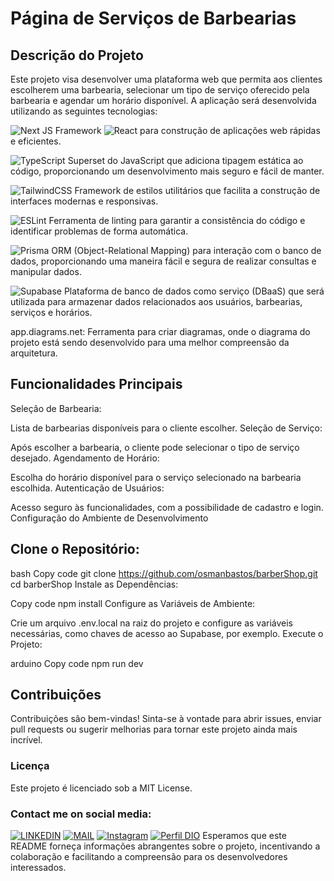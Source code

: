 # Página de Serviços de Barbearias
## Descrição do Projeto
Este projeto visa desenvolver uma plataforma web que permita aos clientes escolherem uma barbearia, selecionar um tipo de serviço oferecido pela barbearia e agendar um horário disponível. A aplicação será desenvolvida utilizando as seguintes tecnologias:

![Next JS](https://img.shields.io/badge/Next-black?style=for-the-badge&logo=next.js&logoColor=white) Framework 	![React](https://img.shields.io/badge/react-%2320232a.svg?style=for-the-badge&logo=react&logoColor=%2361DAFB) para construção de aplicações web rápidas e eficientes.

![TypeScript](https://img.shields.io/badge/typescript-%23007ACC.svg?style=for-the-badge&logo=typescript&logoColor=white) Superset do JavaScript que adiciona tipagem estática ao código, proporcionando um desenvolvimento mais seguro e fácil de manter.

![TailwindCSS](https://img.shields.io/badge/tailwindcss-%2338B2AC.svg?style=for-the-badge&logo=tailwind-css&logoColor=white) Framework de estilos utilitários que facilita a construção de interfaces modernas e responsivas.

![ESLint](https://img.shields.io/badge/ESLint-4B3263?style=for-the-badge&logo=eslint&logoColor=white)
 Ferramenta de linting para garantir a consistência do código e identificar problemas de forma automática.

![Prisma](https://img.shields.io/badge/Prisma-3982CE?style=for-the-badge&logo=Prisma&logoColor=white) ORM (Object-Relational Mapping) para interação com o banco de dados, proporcionando uma maneira fácil e segura de realizar consultas e manipular dados.

![Supabase](https://img.shields.io/badge/Supabase-3ECF8E?style=for-the-badge&logo=supabase&logoColor=white) Plataforma de banco de dados como serviço (DBaaS) que será utilizada para armazenar dados relacionados aos usuários, barbearias, serviços e horários.

app.diagrams.net: Ferramenta para criar diagramas, onde o diagrama do projeto está sendo desenvolvido para uma melhor compreensão da arquitetura.

## Funcionalidades Principais
Seleção de Barbearia:

Lista de barbearias disponíveis para o cliente escolher.
Seleção de Serviço:

Após escolher a barbearia, o cliente pode selecionar o tipo de serviço desejado.
Agendamento de Horário:

Escolha do horário disponível para o serviço selecionado na barbearia escolhida.
Autenticação de Usuários:

Acesso seguro às funcionalidades, com a possibilidade de cadastro e login.
Configuração do Ambiente de Desenvolvimento

## Clone o Repositório:

bash
Copy code
git clone https://github.com/osmanbastos/barberShop.git
cd barberShop
Instale as Dependências:

Copy code
npm install
Configure as Variáveis de Ambiente:

Crie um arquivo .env.local na raiz do projeto e configure as variáveis necessárias, como chaves de acesso ao Supabase, por exemplo.
Execute o Projeto:

arduino
Copy code
npm run dev

## Contribuições
Contribuições são bem-vindas! Sinta-se à vontade para abrir issues, enviar pull requests ou sugerir melhorias para tornar este projeto ainda mais incrível.

### Licença
Este projeto é licenciado sob a MIT License.

### Contact me on social media:

[![LINKEDIN](https://img.shields.io/badge/-Osman_Bastos-0077B5?style=for-the-badge&logo=Linkedin&logoColor=white)](https://www.linkedin.com/in/osmanbastos/)
[![MAIL](https://img.shields.io/badge/-OSMANBASTOS@HOTMAIL.COM-0078D4?style=for-the-badge&logo=microsoft-outlook&logoColor=white)](mailto:osmanbastos@hotmail.com)
[![Instagram](https://img.shields.io/badge/-Instagram-%23E4405F?style=for-the-badge&logo=instagram&logoColor=white)](https://www.instagram.com/osman_bastos/)
[![Perfil DIO](https://img.shields.io/badge/-Meu%20Perfil%20na%20DIO-30A3DC?style=for-the-badge)](https://web.dio.me/users/osmanbastos/)
Esperamos que este README forneça informações abrangentes sobre o projeto, incentivando a colaboração e facilitando a compreensão para os desenvolvedores interessados.